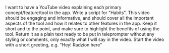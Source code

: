 I want to have a YouTube video explaining each primary concept/feature/tool in the app. Write a script for "Habits". This video should be engaging and informative, and should cover all the important aspects of the tool and how it relates to other features in the app. Keep it short and to the point, and make sure to highlight the benefits of using the tool. Return it as a plain text ready to be put in teleprompter without any styling or comments, only exactly what I will say in the video. Start the video with a short greeting, e.g. "Hey! Radzion here"
